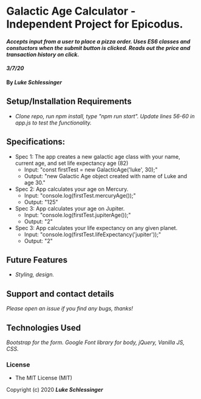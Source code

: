 # Galactic Age Calculator - Independent Project for Epicodus. 

#### _Accepts input from a user to place a pizza order. Uses ES6 classes and constuctors when the submit button is clicked. Reads out the price and transaction history on click._

#### _3/7/20_

#### By _**Luke Schlessinger**_

## Setup/Installation Requirements

* _Clone repo, run npm install, type "npm run start". Update lines 56-60 in app.js to test the functionality._

## Specifications:
  * Spec 1: The app creates a new galactic age class with your name, current age, and set life expectancy age (82)
    + Input: "const firstTest = new GalacticAge('luke', 30);"
    + Output: "new Galactic Age object created with name of Luke and age 30."
  * Spec 2: App calculates your age on Mercury.
    + Input: "console.log(firstTest.mercuryAge());"
    + Output: "125"
  * Spec 3: App calculates your age on Jupiter.
    + Input: "console.log(firstTest.jupiterAge());"
    + Output: "2"
  * Spec 3: App calculates your life expectancy on any given planet.
    + Input: "console.log(firstTest.lifeExpectancy('jupiter'));"
    + Output: "2"

     
## Future Features
* _Styling, design._

## Support and contact details

_Please open an issue if you find any bugs, thanks!_

## Technologies Used

_Bootstrap for the form. Google Font library for body,  jQuery, Vanilla JS, CSS._

### License

* The MIT License (MIT) 

Copyright (c) 2020 **_Luke Schlessinger_**
